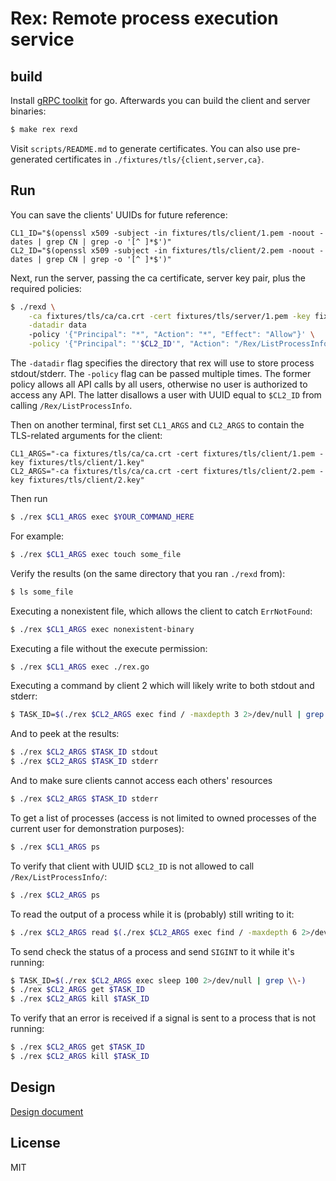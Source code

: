 # Rex: Remote process execution service

## build
Install [gRPC toolkit](https://grpc.io/docs/languages/go/quickstart/) for go.
Afterwards you can build the client and server binaries:
```bash
$ make rex rexd
```

Visit `scripts/README.md` to generate certificates. You can also use
pre-generated certificates in `./fixtures/tls/{client,server,ca}`.

## Run

You can save the clients' UUIDs for future reference:
```
CL1_ID="$(openssl x509 -subject -in fixtures/tls/client/1.pem -noout -dates | grep CN | grep -o '[^ ]*$')"
CL2_ID="$(openssl x509 -subject -in fixtures/tls/client/2.pem -noout -dates | grep CN | grep -o '[^ ]*$')"
```

Next, run the server, passing the ca certificate, server key pair, plus the
required policies:
```bash
$ ./rexd \
    -ca fixtures/tls/ca/ca.crt -cert fixtures/tls/server/1.pem -key fixtures/tls/server/1.key \
    -datadir data
    -policy '{"Principal": "*", "Action": "*", "Effect": "Allow"}' \
    -policy '{"Principal": "'$CL2_ID'", "Action": "/Rex/ListProcessInfo", "Effect": "Deny"}'
```
The `-datadir` flag specifies the directory that rex will use to store
process stdout/stderr.
The `-policy` flag can be passed multiple times.
The former policy allows all
API calls by all users, otherwise no user is authorized to access any API.
The latter disallows a user with UUID equal to `$CL2_ID` from calling `/Rex/ListProcessInfo`.

Then on another terminal, first set `CL1_ARGS` and `CL2_ARGS` to contain the
TLS-related arguments for the client:
```
CL1_ARGS="-ca fixtures/tls/ca/ca.crt -cert fixtures/tls/client/1.pem -key fixtures/tls/client/1.key"
CL2_ARGS="-ca fixtures/tls/ca/ca.crt -cert fixtures/tls/client/2.pem -key fixtures/tls/client/2.key"
```

Then run
```bash
$ ./rex $CL1_ARGS exec $YOUR_COMMAND_HERE
```

For example:
```bash
$ ./rex $CL1_ARGS exec touch some_file
```

Verify the results (on the same directory that you ran `./rexd` from):
```bash
$ ls some_file
```

Executing a nonexistent file, which allows the client to catch `ErrNotFound`:
```bash
$ ./rex $CL1_ARGS exec nonexistent-binary
```

Executing a file without the execute permission:
```bash
$ ./rex $CL1_ARGS exec ./rex.go
```

Executing a command by client 2 which will likely write to both stdout and stderr:
```bash
$ TASK_ID=$(./rex $CL2_ARGS exec find / -maxdepth 3 2>/dev/null | grep \\-)
```
And to peek at the results:
```bash
$ ./rex $CL2_ARGS $TASK_ID stdout
$ ./rex $CL2_ARGS $TASK_ID stderr
```
And to make sure clients cannot access each others' resources
```bash
$ ./rex $CL2_ARGS $TASK_ID stderr
```

To get a list of processes (access is not limited to owned processes of the current user
for demonstration purposes):
```bash
$ ./rex $CL1_ARGS ps
```

To verify that client with UUID `$CL2_ID` is not allowed to call
`/Rex/ListProcessInfo/`:
```bash
$ ./rex $CL2_ARGS ps
```

To read the output of a process while it is (probably) still writing to it:
```bash
$ ./rex $CL2_ARGS read $(./rex $CL2_ARGS exec find / -maxdepth 6 2>/dev/null | grep \\-) stdout
```

To send check the status of a process and send `SIGINT` to it while it's running:
```bash
$ TASK_ID=$(./rex $CL2_ARGS exec sleep 100 2>/dev/null | grep \\-)
$ ./rex $CL2_ARGS get $TASK_ID
$ ./rex $CL2_ARGS kill $TASK_ID
```

To verify that an error is received if a signal is sent to a process that is
not running:
```bash
$ ./rex $CL2_ARGS get $TASK_ID
$ ./rex $CL2_ARGS kill $TASK_ID
```

## Design
[Design document](https://docs.google.com/document/d/1ICGf0mDO4sh1-PH73gvYQXFNxD0CGETNpy9wnxx1UWM/edit?usp=sharing)

## License
MIT
